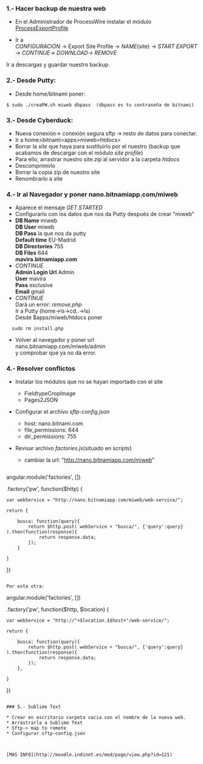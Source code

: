 ### 1.- Hacer backup de nuestra web  

* En el Administrador de ProcessWire instalar el módulo [ProcessExportProfile](http://modules.processwire.com/modules/process-export-profile/)  

* Ir a  
_CONFIGURACIÓN_ -> Export Site Profile -> _NAME_(site) -> _START EXPORT_ -> _CONTINUE_-> _DOWNLOAD_-> _REMOVE_  

Ir a descargas y guardar nuestro backup.  

### 2.- Desde Putty:  

* Desde home/bitnami poner:  

```
$ sudo ./creaPW.sh miweb dbpass  (dbpass es tu contraseña de bitnami)
```  

### 3.- Desde Cyberduck:  

* Nueva conexión-> conexión segura sftp -> resto de datos para conectar.  
* Ir a home>bitnami>apps>miweb>htdocs>  
* Borrar la _site_ que haya para sustituirlo por el nuestro (backup que acabamos de descargar con el módulo _site profile_)  
* Para ello, arrastrar nuestro site.zip al servidor a la carpeta _htdocs_  
* Descomprimirlo  
* Borrar la copia zip de nuestro site  
* Renombrarlo a site  

### 4.- Ir al Navegador y poner nano.bitnamiapp.com/miweb  

* Aparece el mensaje _GET STARTED_  
* Configurarlo con los datos que nos da Putty después de crear "miweb"  
* **DB Name** miweb  
  **DB User** miweb  
  **DB Pass** la que nos da putty  
  **Default time** EU-Madrid  
  **DB Directories** 755  
  **DB Files** 644  
  **mavira.bitnamiapp.com**  
* _CONTINUE_  
  **Admin Login Url** Admin  
  **User** mavira  
  **Pass** exclusive  
  **Email** gmail  
* _CONTINUE_  
  Dará un error:  _remove.php_  
  Ir a Putty (home->ls->cd..->ls)  
  Desde $apps/miweb/htdocs poner  

```
  sudo rm install.php
```  

* Volver al navegador y poner url  
  nano.bitnamiapp.com/miweb/admin  
y comprobar que ya no da error.  

### 4.- Resolver conflictos  

* Instalar los módulos que no se hayan importado con el site  
  - FieldtypeCropImage  
  - Pages2JSON  

* Configurar el archivo _sftp-config.json_  
  - host: nano.bitnami.com  
  - file_permissions: 644  
  - dir_permissions: 755  

* Revisar archivo _factories.js_(situado en scripts)  
  - cambiar la url: "http://nano.bitnamiapp.com/miweb"  

    ```
angular.module('factories', [])


.factory('pw', function($http) {

	var webService = "http://nano.bitnamiapp.com/miweb/web-service/";

	return {

		busca: function(query){ 
			return $http.post( webService + "busca/", {'query':query} ).then(function(response){
				return response.data;
			});
		}

	}
})
  ```  

Por esta otra:  

```
angular.module('factories', [])


.factory('pw', function($http, $location) {

	var webService = "http://"+$location.$$host+"/web-service/";

	return {

		busca: function(query){ 
			return $http.post( webService + "busca/", {'query':query} ).then(function(response){
				return response.data;
			});
		},

	}
})
```
  
### 5.- Sublime Text  

* Crear en escritorio carpeta vacia con el nombre de la nueva web.  
* Arrastrarla a Sublime Text  
* Sftp-> map to remote  
* Configurar sftp-config.json  

  

[MAS INFO](http://moodle.indinet.es/mod/page/view.php?id=121)  
